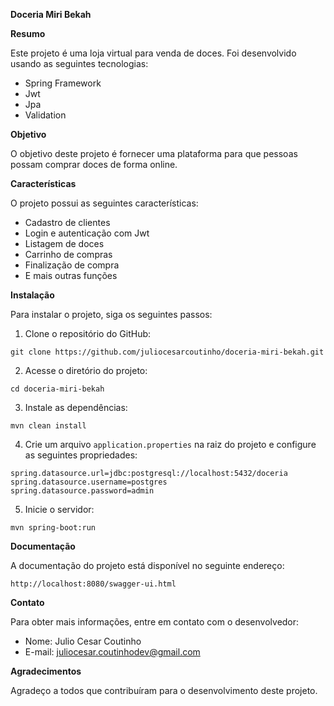**Doceria Miri Bekah**

**Resumo**

Este projeto é uma loja virtual para venda de doces. Foi desenvolvido usando as seguintes tecnologias:

* Spring Framework
* Jwt
* Jpa
* Validation

**Objetivo**

O objetivo deste projeto é fornecer uma plataforma para que pessoas possam comprar doces de forma online.

**Características**

O projeto possui as seguintes características:

* Cadastro de clientes
* Login e autenticação com Jwt
* Listagem de doces
* Carrinho de compras
* Finalização de compra
* E mais outras funções

**Instalação**

Para instalar o projeto, siga os seguintes passos:

1. Clone o repositório do GitHub:

```
git clone https://github.com/juliocesarcoutinho/doceria-miri-bekah.git
```

2. Acesse o diretório do projeto:

```
cd doceria-miri-bekah
```

3. Instale as dependências:

```
mvn clean install
```

4. Crie um arquivo `application.properties` na raiz do projeto e configure as seguintes propriedades:

```
spring.datasource.url=jdbc:postgresql://localhost:5432/doceria
spring.datasource.username=postgres
spring.datasource.password=admin
```

5. Inicie o servidor:

```
mvn spring-boot:run
```

**Documentação**

A documentação do projeto está disponível no seguinte endereço:

```
http://localhost:8080/swagger-ui.html
```

**Contato**

Para obter mais informações, entre em contato com o desenvolvedor:

* Nome: Julio Cesar Coutinho
* E-mail: juliocesar.coutinhodev@gmail.com

**Agradecimentos**

Agradeço a todos que contribuíram para o desenvolvimento deste projeto.
